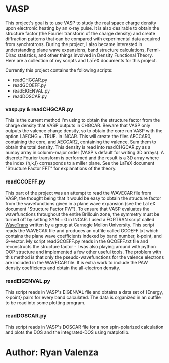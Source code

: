VASP
====
This project's goal is to use VASP to study the real space charge density upon electronic heating by an x-ray pulse.  It is also desirable to obtain the structure factor (the Fourier transform of the charge density) and create diffraction patterns that can be compared with experimental data acquired from synchrotrons.  During the project, I also became interested in understanding plane wave expansions, band structure calculations, Fermi-Dirac statistics, and other things involved in Density Functional Theory.  Here are a collection of my scripts and LaTeX documents for this project.

Currently this project contains the following scripts:
- readCHGCAR.py
- readGCOEFF.py
- readEIGENVAL.py
- readDOSCAR.py


### vasp.py & readCHGCAR.py

This is the current method I'm using to obtain the structure factor from the charge density that VASP outputs in CHGCAR.  Beware that VASP only outputs the valence charge density, so to obtain the core run VASP with the option LAECHG = .TRUE. in INCAR.  This will create the files AECCAR0, containing the core, and AECCAR2, containing the valence.  Sum them to obtain the total density.  This density is read into readCHGCAR.py as a numpy array in column-major order (VASP's default for writing 3D arrays).  A discrete Fourier transform is performed and the result is a 3D array where the index {h,k,l} corresponds to a miller plane.  See the LaTeX document "Structure Factor FFT" for explanations of the theory.  

### readGCOEFF.py

This part of the project was an attempt to read the WAVECAR file from VASP, the thought being that it would be easy to obtain the structure factor from the wavefunctions given in a plane wave expansion (see the LaTeX document "Structure Factor PW").  To ensure that VASP evaluates the wavefunctions throughout the entire Brillouin zone, the symmetry must be turned off by setting SYM = 0 in INCAR.  I used a FORTRAN script called [WaveTrans](http://www.andrew.cmu.edu/user/feenstra/wavetrans/) written by a group at Carnegie Mellon University.  This script reads the WAVECAR file and produces an outfile called GCOEFF.txt which contains the plane wave coefficients indexed by band number, k-point, and G-vector.  My script readGCOEFF.py reads in the GCOEFF.txt file and reconstructs the structure factor - I was also playing around with python OOP structure and implemented a few other useful tools.  The problem with this method is that only the pseudo-wavefunctions for the valence electrons are included in the WAVECAR file.  It is extra work to include the PAW density coefficients and obtain the all-electron density.  

### readEIGENVAL.py

This script reads in VASP's EIGENVAL file and obtains a data set of {Energy, k-point} pairs for every band calculated.  The data is organized in an outfile to be read into some plotting program.  

### readDOSCAR.py

This script reads in VASP's DOSCAR file for a non spin-polarized calculation and plots the DOS and the integrated-DOS using matplotlib.  

# Author:  Ryan Valenza
